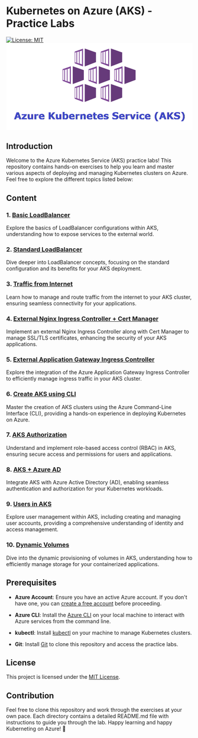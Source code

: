 # Kubernetes on Azure (AKS) - Practice Labs

[![License: MIT](https://img.shields.io/badge/License-MIT-yellow.svg)](https://opensource.org/licenses/MIT)
![alt text](images/1630686924911.png)

## Introduction

Welcome to the Azure Kubernetes Service (AKS) practice labs! This repository contains hands-on exercises to help you learn and master various aspects of deploying and managing Kubernetes clusters on Azure. Feel free to explore the different topics listed below:

## Content

### 1. [Basic LoadBalancer](LAB01/Basic_LoadBalancer.md)

   Explore the basics of LoadBalancer configurations within AKS, understanding how to expose services to the external world.

### 2. [Standard LoadBalancer](LAB02/Standard_Loadbalancer.md)

   Dive deeper into LoadBalancer concepts, focusing on the standard configuration and its benefits for your AKS deployment.

### 3. [Traffic from Internet](LAB03/Traffic_from_internet.md)

   Learn how to manage and route traffic from the internet to your AKS cluster, ensuring seamless connectivity for your applications.

### 4. [External Nginx Ingress Controller + Cert Manager](LAB04/External_Nginx_Ingress_Controller_Cert_Manager.md)

   Implement an external Nginx Ingress Controller along with Cert Manager to manage SSL/TLS certificates, enhancing the security of your AKS applications.

### 5. [External Application Gateway Ingress Controller](LAB05/External_ApplicationGateway_Ingress_Controller.md)

   Explore the integration of the Azure Application Gateway Ingress Controller to efficiently manage ingress traffic in your AKS cluster.

### 6. [Create AKS using CLI](LAB06/Create_AKS_using_CLI.md)

   Master the creation of AKS clusters using the Azure Command-Line Interface (CLI), providing a hands-on experience in deploying Kubernetes on Azure.

### 7. [AKS Authorization](LAB07/AKS_Authorization.md)

   Understand and implement role-based access control (RBAC) in AKS, ensuring secure access and permissions for users and applications.

### 8. [AKS + Azure AD](LAB08/AKS_Azure_AD.md)

   Integrate AKS with Azure Active Directory (AD), enabling seamless authentication and authorization for your Kubernetes workloads.

### 9. [Users in AKS](LAB09/Users_in_AKS.md)

   Explore user management within AKS, including creating and managing user accounts, providing a comprehensive understanding of identity and access management.

### 10. [Dynamic Volumes](LAB10/Dynamic_volumes.md)

   Dive into the dynamic provisioning of volumes in AKS, understanding how to efficiently manage storage for your containerized applications.

## Prerequisites

- **Azure Account**: Ensure you have an active Azure account. If you don't have one, you can [create a free account](https://azure.microsoft.com/free/) before proceeding.

- **Azure CLI**: Install the [Azure CLI](https://docs.microsoft.com/en-us/cli/azure/install-azure-cli) on your local machine to interact with Azure services from the command line.

- **kubectl**: Install [kubectl](https://kubernetes.io/docs/tasks/tools/install-kubectl/) on your machine to manage Kubernetes clusters.

- **Git**: Install [Git](https://git-scm.com/book/en/v2/Getting-Started-Installing-Git) to clone this repository and access the practice labs.

## License

This project is licensed under the [MIT License](https://opensource.org/licenses/MIT).

## Contribution

Feel free to clone this repository and work through the exercises at your own pace. Each directory contains a detailed README.md file with instructions to guide you through the lab. Happy learning and happy Kuberneting on Azure! 🚀

